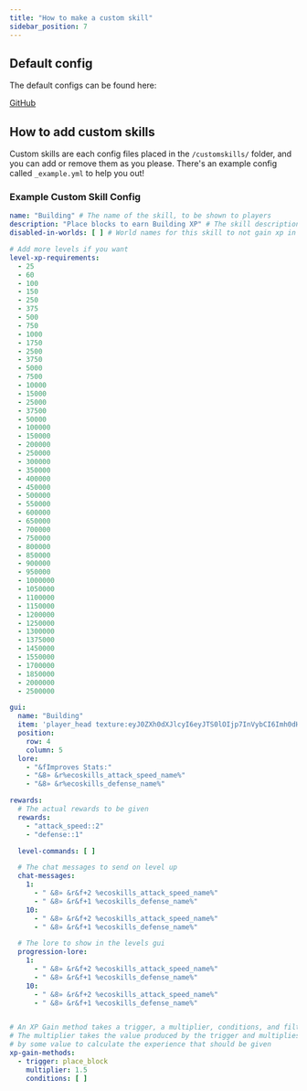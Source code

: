 ```yaml
---
title: "How to make a custom skill"
sidebar_position: 7
---
```


## Default config
The default configs can be found here:

[GitHub](https://github.com/Auxilor/EcoSkills/blob/master/eco-core/core-plugin/src/main/resources/customskills/)

## How to add custom skills
Custom skills are each config files placed in the `/customskills/` folder, and you can add or remove them as you please. There's an example config called `_example.yml` to help you out!

### Example Custom Skill Config

```yaml
name: "Building" # The name of the skill, to be shown to players
description: "Place blocks to earn Building XP" # The skill description
disabled-in-worlds: [ ] # World names for this skill to not gain xp in

# Add more levels if you want
level-xp-requirements:
  - 25
  - 60
  - 100
  - 150
  - 250
  - 375
  - 500
  - 750
  - 1000
  - 1750
  - 2500
  - 3750
  - 5000
  - 7500
  - 10000
  - 15000
  - 25000
  - 37500
  - 50000
  - 100000
  - 150000
  - 200000
  - 250000
  - 300000
  - 350000
  - 400000
  - 450000
  - 500000
  - 550000
  - 600000
  - 650000
  - 700000
  - 750000
  - 800000
  - 850000
  - 900000
  - 950000
  - 1000000
  - 1050000
  - 1100000
  - 1150000
  - 1200000
  - 1250000
  - 1300000
  - 1375000
  - 1450000
  - 1550000
  - 1700000
  - 1850000
  - 2000000
  - 2500000

gui:
  name: "Building"
  item: 'player_head texture:eyJ0ZXh0dXJlcyI6eyJTS0lOIjp7InVybCI6Imh0dHA6Ly90ZXh0dXJlcy5taW5lY3JhZnQubmV0L3RleHR1cmUvMTQ4Yjg5YjFhYTk4OGRhODc4MDA0ODhjMzcyNjBhYTg5OGQyYzA3YWM4NmMwOTljNDQ5NGZjMGY0ZjBkY2NhMiJ9fX0='
  position:
    row: 4
    column: 5
  lore:
    - "&fImproves Stats:"
    - "&8» &r%ecoskills_attack_speed_name%"
    - "&8» &r%ecoskills_defense_name%"

rewards:
  # The actual rewards to be given
  rewards:
    - "attack_speed::2"
    - "defense::1"

  level-commands: [ ]

  # The chat messages to send on level up
  chat-messages:
    1:
      - " &8» &r&f+2 %ecoskills_attack_speed_name%"
      - " &8» &r&f+1 %ecoskills_defense_name%"
    10:
      - " &8» &r&f+2 %ecoskills_attack_speed_name%"
      - " &8» &r&f+1 %ecoskills_defense_name%"

  # The lore to show in the levels gui
  progression-lore:
    1:
      - " &8» &r&f+2 %ecoskills_attack_speed_name%"
      - " &8» &r&f+1 %ecoskills_defense_name%"
    10:
      - " &8» &r&f+2 %ecoskills_attack_speed_name%"
      - " &8» &r&f+1 %ecoskills_defense_name%"


# An XP Gain method takes a trigger, a multiplier, conditions, and filters.
# The multiplier takes the value produced by the trigger and multiplies it
# by some value to calculate the experience that should be given
xp-gain-methods:
  - trigger: place_block
    multiplier: 1.5
    conditions: [ ]
```
